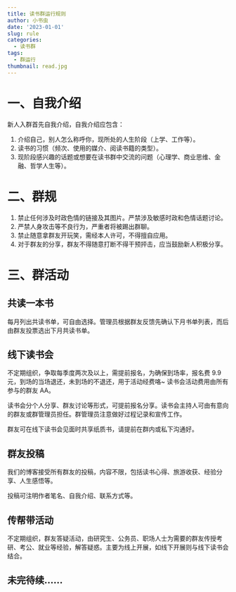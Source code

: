 ```yaml
---
title: 读书群运行规则
author: 小书虫
date: '2023-01-01'
slug: rule
categories:
  - 读书群
tags:
  - 群运行
thumbnail: read.jpg
---
```


# 一、自我介绍

新人入群首先自我介绍，自我介绍应包含：

1. 介绍自己，别人怎么称呼你，现所处的人生阶段（上学、工作等）。
1. 读书的习惯（频次、使用的媒介、阅读书籍的类型）。
1. 现阶段感兴趣的话题或想要在读书群中交流的问题（心理学、商业思维、金融、哲学人生等）。

# 二、群规

1. 禁止任何涉及时政色情的链接及其图片。严禁涉及敏感时政和色情话题讨论。
1. 严禁人身攻击等不良行为，严重者将被踢出群聊。
1. 禁止随意拿群友开玩笑，需经本人许可，不得擅自应用。
1. 对于群友的分享，群友不得随意打断不得干预抨击，应当鼓励新人积极分享。

# 三、群活动

## 共读一本书

每月列出共读书单，可自由选择。管理员根据群友反馈先确认下月书单列表，而后由群友投票选出下月共读书单。

## 线下读书会

不定期组织，争取每季度两次及以上，需提前报名，为确保到场率，报名费 9.9 元，到场的当场退还，未到场的不退还，用于活动经费咯~
读书会活动费用由所有参与的群友 AA。

读书会分个人分享、群友讨论等形式，可提前报名分享。读书会主持人可由有意向的群友或群管理员担任。群管理员注意做好过程记录和宣传工作。

群友可在线下读书会见面时共享纸质书，请提前在群内或私下沟通好。

## 群友投稿

我们的博客接受所有群友的投稿，内容不限，包括读书心得、旅游收获、经验分享、人生感悟等。

投稿可注明作者笔名、自我介绍、联系方式等。

## 传帮带活动

不定期组织，群友答疑活动，由研究生、公务员、职场人士为需要的群友传授考研、考公、就业等经验，解答疑惑。主要为线上开展，如线下开展则与线下读书会结合。

## 未完待续……
